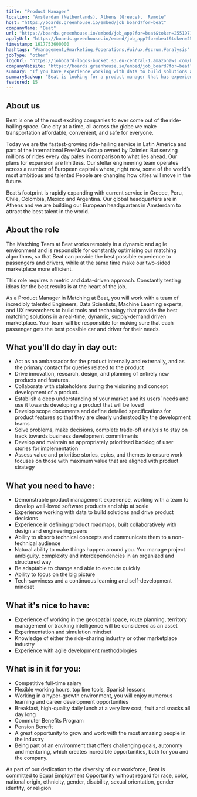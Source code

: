 ```yaml
---
title: "Product Manager"
location: "Amsterdam (Netherlands), Athens (Greece),  Remote"
host: "https://boards.greenhouse.io/embed/job_board?for=beat"
companyName: "Beat"
url: "https://boards.greenhouse.io/embed/job_app?for=beat&token=2551971"
applyUrl: "https://boards.greenhouse.io/embed/job_app?for=beat&token=2551971#app"
timestamp: 1617753600000
hashtags: "#management,#marketing,#operations,#ui/ux,#scrum,#analysis"
jobType: "other"
logoUrl: "https://jobboard-logos-bucket.s3.eu-central-1.amazonaws.com/beat"
companyWebsite: "https://boards.greenhouse.io/embed/job_board?for=beat"
summary: "If you have experience working with data to build solutions and drive product decisions, Beat is looking for someone with your knowledge."
summaryBackup: "Beat is looking for a product manager that has experience in: #ui/ux, #scrum, #management."
featured: 15
---
```


## About us 

Beat is one of the most exciting companies to ever come out of the ride-hailing space. One city at a time, all across the globe we make transportation affordable, convenient, and safe for everyone. 

Today we are the fastest-growing ride-hailing service in Latin America and part of the international FreeNow Group owned by Daimler. But serving millions of rides every day pales in comparison to what lies ahead. Our plans for expansion are limitless. Our stellar engineering team operates across a number of European capitals where, right now, some of the world’s most ambitious and talented People are changing how cities will move in the future.

Beat’s footprint is rapidly expanding with current service in Greece, Peru, Chile, Colombia, Mexico and Argentina. Our global headquarters are in Athens and we are building our European headquarters in Amsterdam to attract the best talent in the world. 

## About the role

The Matching Team at Beat works remotely in a dynamic and agile environment and is responsible for constantly optimising our matching algorithms, so that Beat can provide the best possible experience to passengers and drivers, while at the same time make our two-sided marketplace more efficient. 

This role requires a metric and data-driven approach. Constantly testing ideas for the best results is at the heart of the job. 

As a Product Manager in Matching at Beat, you will work with a team of incredibly talented Engineers, Data Scientists, Machine Learning experts, and UX researchers to build tools and technology that provide the best matching solutions in a real-time, dynamic, supply-demand driven marketplace. Your team will be responsible for making sure that each passenger gets the best possible car and driver for their needs. 

## What you'll do day in day out:

*   Act as an ambassador for the product internally and externally, and as the primary contact for queries related to the product
*   Drive innovation, research, design, and planning of entirely new products and features.
*   Collaborate with stakeholders during the visioning and concept development of a product.
*   Establish a deep understanding of your market and its users’ needs and use it towards developing a product that will be loved
*   Develop scope documents and define detailed specifications for product features so that they are clearly understood by the development teams
*   Solve problems, make decisions, complete trade-off analysis to stay on track towards business development commitments
*   Develop and maintain an appropriately prioritised backlog of user stories for implementation
*   Assess value and prioritise stories, epics, and themes to ensure work focuses on those with maximum value that are aligned with product strategy

## What you need to have:

*   Demonstrable product management experience, working with a team to develop well-loved software products and ship at scale
*   Experience working with data to build solutions and drive product decisions
*   Experience in defining product roadmaps, built collaboratively with design and engineering peers
*   Ability to absorb technical concepts and communicate them to a non-technical audience
*   Natural ability to make things happen around you. You manage project ambiguity, complexity and interdependencies in an organized and structured way
*   Be adaptable to change and able to execute quickly
*   Ability to focus on the big picture
*   Tech-savviness and a continuous learning and self-development mindset

## What it's nice to have:

*   Experience of working in the geospatial space, route planning, territory management or tracking intelligence will be considered as an asset
*   Experimentation and simulation mindset
*   Knowledge of either the ride-sharing industry or other marketplace industry
*   Experience with agile development methodologies

## What is in it for you:

*   Competitive full-time salary
*   Flexible working hours, top line tools, Spanish lessons
*   Working in a hyper-growth environment, you will enjoy numerous learning and career development opportunities 
*   Breakfast, high-quality daily lunch at a very low cost, fruit and snacks all day long
*   Commuter Benefits Program
*   Pension Benefit
*   A great opportunity to grow and work with the most amazing people in the industry
*   Being part of an environment that offers challenging goals, autonomy and mentoring, which creates incredible opportunities, both for you and the company.

As part of our dedication to the diversity of our workforce, Beat is committed to Equal Employment Opportunity without regard for race, color, national origin, ethnicity, gender, disability, sexual orientation, gender identity, or religion
